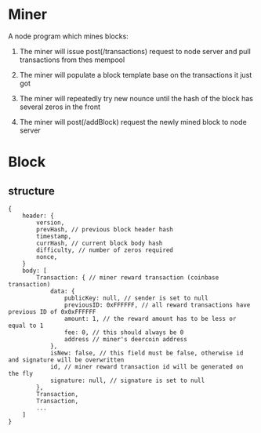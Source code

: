 # Miner

A node program which mines blocks:

1. The miner will issue post(/transactions) request to node server and pull transactions from thes mempool

2. The miner will populate a block template base on the transactions it just got

3. The miner will repeatedly try new nounce until the hash of the block has several zeros in the front

4. The miner will post(/addBlock) request the newly mined block to node server


# Block

## structure

```
{
    header: {
        version,
        prevHash, // previous block header hash
        timestamp,
        currHash, // current block body hash
        difficulty, // number of zeros required
        nonce,
    }
    body: [
        Transaction: { // miner reward transaction (coinbase transaction)
            data: {
                publicKey: null, // sender is set to null
                previousID: 0xFFFFFF, // all reward transactions have previous ID of 0x0xFFFFFF
                amount: 1, // the reward amount has to be less or equal to 1
                fee: 0, // this should always be 0
                address // miner's deercoin address
            },
            isNew: false, // this field must be false, otherwise id and signature will be overwritten
            id, // miner reward transaction id will be generated on the fly
            signature: null, // signature is set to null
        },
        Transaction,
        Transaction,
        ...
    ]
}
```
